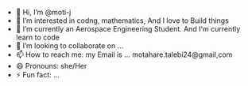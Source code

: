 - 👋 Hi, I’m @moti-j 
- 👀 I’m interested in codng, mathematics, And I love to Build things  
- 🌱 I’m currently an Aerospace Engineering Student. And I'm currently learn to code  
- 💞️ I’m looking to collaborate on ...
- 📫 How to reach me: my Email is ... motahare.talebi24@gmail,com
- 😄 Pronouns: she/Her
- ⚡ Fun fact: ...

<!---
moti-j/moti-j is a ✨ special ✨ repository because its `README.md` (this file) appears on your GitHub profile.
You can click the Preview link to take a look at your changes.
--->

